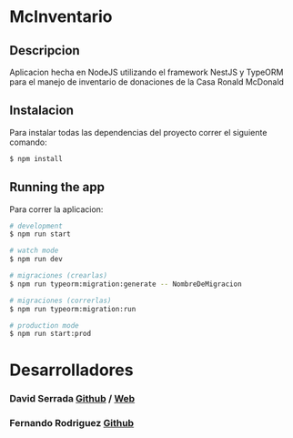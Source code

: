 # McInventario

## Descripcion
Aplicacion hecha en NodeJS utilizando el framework NestJS y TypeORM para el manejo de inventario de donaciones de la Casa Ronald McDonald

## Instalacion
Para instalar todas las dependencias del proyecto correr el siguiente comando:

```bash
$ npm install
```

## Running the app

Para correr la aplicacion:

```bash
# development
$ npm run start

# watch mode
$ npm run dev

# migraciones (crearlas)
$ npm run typeorm:migration:generate -- NombreDeMigracion   

# migraciones (correrlas)
$ npm run typeorm:migration:run

# production mode
$ npm run start:prod
```


# Desarrolladores 

### David Serrada [Github](https://github.com/D4veCode) / [Web](davidserrada.netlify.com)
### Fernando Rodriguez [Github](https://github.com/ferrodv)